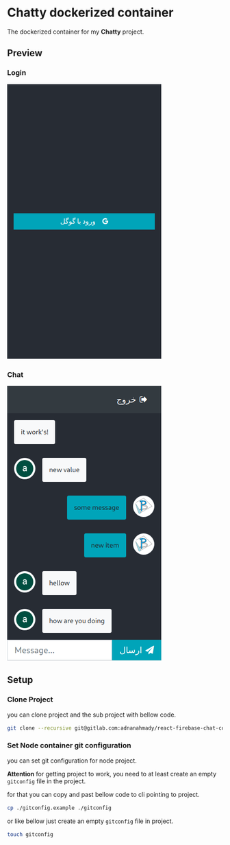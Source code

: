 # Chatty dockerized container

The dockerized container for my ****Chatty**** project.

## Preview

### Login

![login](./readme-files/login.png)

### Chat

![chat](./readme-files/chat.png)

## Setup

### Clone Project

you can clone project and the sub project with bellow code.

```bash
git clone --recursive git@gitlab.com:adnanahmady/react-firebase-chat-container-dockerized.git
```

### Set Node container git configuration

you can set git configuration for node project.

****Attention****
for getting project to work, you need to at least create an empty `gitconfig` file in the project.

for that you can copy and past bellow code to cli pointing to project.

```bash
cp ./gitconfig.example ./gitconfig
```

or like bellow just create an empty `gitconfig` file in project.

```bash
touch gitconfig
```


